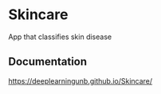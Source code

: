 # Skincare
App that classifies skin disease

## Documentation
https://deeplearningunb.github.io/Skincare/
